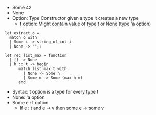 - Some 42
- None
- Option: Type Constructor given a type it creates a new type
	- t option: Might contain value of type t or None (type 'a option)
```
let extract o =
  match o with
  | Some i -> string_of_int i
  | None -> "";;
```

```
let rec list_max = function
  | [] -> None
  | h :: t -> begin
      match list_max t with
        | None -> Some h
        | Some m -> Some (max h m)
      end
```
- Syntax: t option is a type for every type t
- None: 'a option
- Some e : t option
	- If e : t and e -> v then some e -> some v